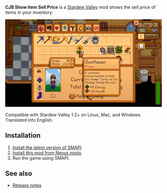﻿**CJB Show Item Sell Price** is a [Stardew Valley](http://stardewvalley.net/) mod shows the sell
price of items in your inventory:

![](screenshot.gif)

Compatible with Stardew Valley 1.2+ on Linux, Mac, and Windows. Translated into English.

## Installation
1. [Install the latest version of SMAPI](https://github.com/Pathoschild/SMAPI/releases).
2. [Install this mod from Nexus mods](http://www.nexusmods.com/stardewvalley/mods/5).
3. Run the game using SMAPI.

## See also
* [Release notes](release-notes.md)